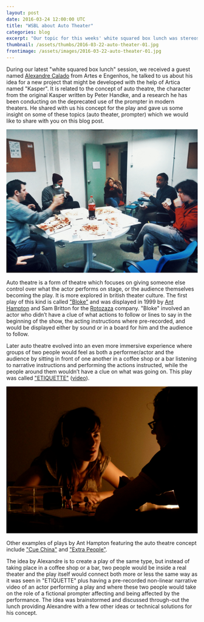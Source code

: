 ```yaml
---
layout: post
date: 2016-03-24 12:00:00 UTC
title: "WSBL about Auto Theater"
categories: blog
excerpt: "Our topic for this weeks' white squared box lunch was stereoscopy"
thumbnail: /assets/thumbs/2016-03-22-auto-theater-01.jpg
frontimage: /assets/images/2016-03-22-auto-theater-01.jpg
---
```


During our latest "white squared box lunch" session, we received a guest named [Alexandre Calado][8] from Artes e Engenhos, he talked to us about his idea for a new project that might be developed with the help of Artica named "Kasper". It is related to the concept of auto theatre, the character from the original Kasper written by Peter Handke, and a research he has been conducting on the deprecated use of the prompter in modern theaters. He shared with us his concept for the play and gave us some insight on some of these topics (auto theater, prompter) which we would like to share with you on this blog post.

![](/assets/images/2016-03-22-auto-theater-01.jpg)

Auto theatre is a form of theatre which focuses on giving someone else control over what the actor performs on stage, or the audience themselves becoming the play. It is more explored in british theater culture. The first play of this kind is called ["Bloke"][1] and was displayed in 1999 by [Ant Hampton][2] and Sam Britton for the [Rotozaza][3] company. "Bloke" involved an actor who didn’t have a clue of what actions to follow or lines to say in the beginning of the show, the acting instructions where pre-recorded, and would be displayed either by sound or in a board for him and the audience to follow.

Later auto theatre evolved into an even more immersive experience where groups of two people would feel as both a performer/actor and the audience by sitting in front of one another in a coffee shop or a bar listening to narrative instructions and performing the actions instructed, while the people around them wouldn’t have a clue on what was going on. This play was called ["ETIQUETTE"][4] ([video][5]).

![](/assets/images/2016-03-22-auto-theater-02.png)

Other examples of plays by Ant Hampton featuring the auto theatre concept include ["Cue China"][6] and ["Extra People"][7].

The idea by Alexandre is to create a play of the same type, but instead of taking place in a coffee shop or a bar, two people would be inside a real theater and the play itself would connect both more or less the same way as it was seen in "ETIQUETTE" plus having a pre-recorded non-linear narrative video of an actor performing a play and where these two people would take on the role of a fictional prompter affecting and being affected by the performance. The idea was brainstormed and discussed through-out the lunch providing Alexandre with a few other ideas or technical solutions for his concept.

[1]: http://www.rotozaza.co.uk/bloke.html
[2]: http://www.anthampton.com/about.html
[3]: http://www.rotozaza.co.uk/home.html
[4]: http://www.rotozaza.co.uk/etiquette.html
[5]: https://vimeo.com/120873104
[6]: https://vimeo.com/60455006
[7]: https://vimeo.com/150807709
[8]: https://www.linkedin.com/in/alexandre-pieroni-calado-75230467
